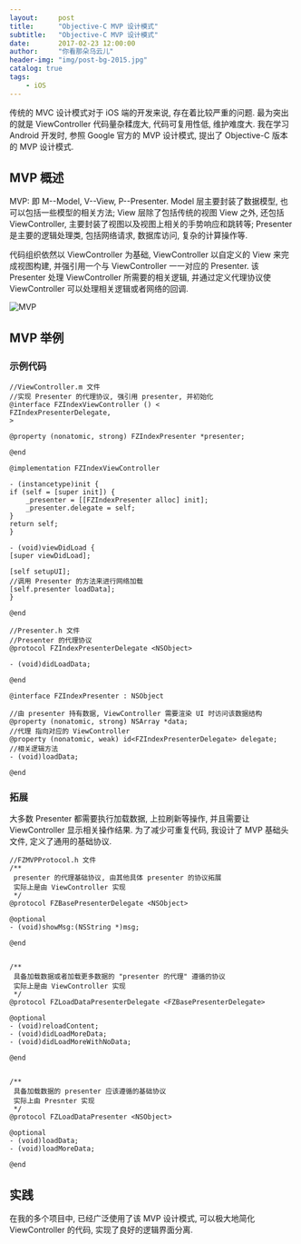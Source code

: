 ```yaml
---
layout:     post
title:      "Objective-C MVP 设计模式"
subtitle:   "Objective-C MVP 设计模式"
date:       2017-02-23 12:00:00
author:     "你看那朵乌云儿"
header-img: "img/post-bg-2015.jpg"
catalog: true
tags:
    - iOS
---
```



传统的 MVC 设计模式对于 iOS 端的开发来说, 存在着比较严重的问题. 最为突出的就是 ViewController 代码量杂糅庞大, 代码可复用性低, 维护难度大. 我在学习 Android 开发时, 参照 Google 官方的 MVP 设计模式, 提出了 Objective-C 版本的 MVP 设计模式.  


## MVP 概述

MVP: 即 M--Model, V--View, P--Presenter. Model 层主要封装了数据模型, 也可以包括一些模型的相关方法; View 层除了包括传统的视图 View 之外, 还包括 ViewController, 主要封装了视图以及视图上相关的手势响应和跳转等; Presenter 是主要的逻辑处理类, 包括网络请求, 数据库访问, 复杂的计算操作等.


代码组织依然以 ViewController 为基础, ViewController 以自定义的 View 来完成视图构建, 并强引用一个与 ViewController 一一对应的 Presenter. 该 Presenter 处理 ViewController 所需要的相关逻辑, 并通过定义代理协议使 ViewController 可以处理相关逻辑或者网络的回调.


![MVP](https://github.com/Jax1993/Something/blob/master/Image/post-mvp0.png?raw=true)

## MVP 举例

### 示例代码

	//ViewController.m 文件  
	//实现 Presenter 的代理协议, 强引用 presenter, 并初始化  
	@interface FZIndexViewController () <
	FZIndexPresenterDelegate,
	>
	
	@property (nonatomic, strong) FZIndexPresenter *presenter;
	
	@end
	
	@implementation FZIndexViewController
	
	- (instancetype)init {
    if (self = [super init]) {
        _presenter = [[FZIndexPresenter alloc] init];
        _presenter.delegate = self;
    }
    return self;
	}
	
	- (void)viewDidLoad {
    [super viewDidLoad];
    
    [self setupUI];  
    //调用 Presenter 的方法来进行网络加载  
    [self.presenter loadData];
    }
	
	@end
	
	//Presenter.h 文件
	//Presenter 的代理协议
	@protocol FZIndexPresenterDelegate <NSObject>

	- (void)didLoadData;

	@end

	@interface FZIndexPresenter : NSObject

	//由 presenter 持有数据, ViewController 需要渲染 UI 时访问该数据结构
	@property (nonatomic, strong) NSArray *data;
	//代理 指向对应的 ViewController
	@property (nonatomic, weak) id<FZIndexPresenterDelegate> delegate;
	//相关逻辑方法
	- (void)loadData;

	@end
	
### 拓展

大多数 Presenter 都需要执行加载数据, 上拉刷新等操作, 并且需要让ViewController 显示相关操作结果. 为了减少可重复代码, 我设计了 MVP 基础头文件, 定义了通用的基础协议.

	//FZMVPProtocol.h 文件
	/**
	 presenter 的代理基础协议, 由其他具体 presenter 的协议拓展
	 实际上是由 ViewController 实现
	 */  
	@protocol FZBasePresenterDelegate <NSObject>

	@optional
	- (void)showMsg:(NSString *)msg;

	@end


	/**
	 具备加载数据或者加载更多数据的 "presenter 的代理" 遵循的协议
	 实际上是由 ViewController 实现
	 */  
	@protocol FZLoadDataPresenterDelegate <FZBasePresenterDelegate>

	@optional
	- (void)reloadContent;
	- (void)didLoadMoreData;
	- (void)didLoadMoreWithNoData;

	@end


	/**
	 具备加载数据的 presenter 应该遵循的基础协议
	 实际上由 Presnter 实现
	 */  
	@protocol FZLoadDataPresenter <NSObject>

	@optional
	- (void)loadData;
	- (void)loadMoreData;

	@end
	
	
## 实践

在我的多个项目中, 已经广泛使用了该 MVP 设计模式, 可以极大地简化 ViewController 的代码, 实现了良好的逻辑界面分离.